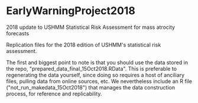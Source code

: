# EarlyWarningProject2018
2018 update to USHMM Statistical Risk Assessment for mass atrocity forecasts

Replication files for the 2018 edition of USHMM's statistical risk assessment. 


The first and biggest point to note is that you should use the data stored in the repo, "prepared_data_final_15Oct2018.RData". This is preferable to regenerating the data yourself, since doing so requires a host of anciliary files, pulling data from online sources, etc.  We nevertheless include an R file ("not_run_makedata_15Oct2018") that manages the data construction process, for reference and replicability. 

